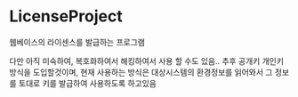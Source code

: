 # LicenseProject
웹베이스의 라이센스를 발급하는 프로그램


다만 아직 미숙하여, 복호화하여서 해킹하여서 사용 할 수도 있음..
추후 공개키 개인키 방식을 도입할것이며,
현재 사용하는 방식은 대상시스템의 환경정보를 읽어와서 그 정보를 토대로 키를 발급하여 사용하도록 하고있음

